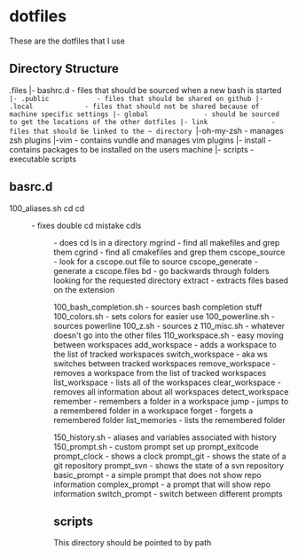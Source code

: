 dotfiles
========

These are the dotfiles that I use

Directory Structure
-------------------

.files
 |- bashrc.d            - files that should be sourced when a new bash is started 
 `|- .public            - files that should be shared on github
  |- .local             - files that should not be shared because of machine specific settings
 |- global              - should be sourced to get the locations of the other dotfiles
 |- link                - files that should be linked to the ~ directory
 `|-oh-my-zsh           - manages zsh plugins
  |-vim                 - contains vundle and manages vim plugins
 |- install             - contains packages to be installed on the users machine
 |- scripts             - executable scripts

basrc.d
-------

100_aliases.sh
    cd cd <dir>         - fixes double cd mistake
    cdls <dir>          - does cd ls in a directory
    mgrind              - find all makefiles and grep them
    cgrind              - find all cmakefiles and grep them
    cscope_source       - look for a cscope.out file to source
    cscope_generate     - generate a cscope.files
    bd                  - go backwards through folders looking for the requested directory
    extract             - extracts files based on the extension

100_bash_completion.sh  - sources bash completion stuff
100_colors.sh           - sets colors for easier use
100_powerline.sh        - sources powerline
100_z.sh                - sources z 
110_misc.sh             - whatever doesn't go into the other files
110_workspace.sh        - easy moving between workspaces
    add_workspace       - adds a workspace to the list of tracked workspaces
    switch_workspace    - aka ws switches between tracked workspaces
    remove_workspace    - removes a workspace from the list of tracked workspaces
    list_workspace      - lists all of the workspaces
    clear_workspace     - removes all information about all workspaces
    detect_workspace
    remember            - remembers a folder in a workspace
    jump                - jumps to a remembered folder in a workspace
    forget              - forgets a remembered folder
    list_memories       - lists the remembered folder

150_history.sh          - aliases and variables associated with history
150_prompt.sh           - custom prompt set up
    prompt_exitcode
    prompt_clock        - shows a clock
    prompt_git          - shows the state of a git repository
    prompt_svn          - shows the state of a svn repository
    basic_prompt        - a simple prompt that does not show repo information
    complex_prompt      - a prompt that will show repo information
    switch_prompt       - switch between different prompts

scripts
-------
This directory should be pointed to by path
